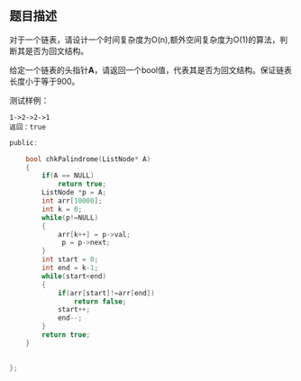 ## 题目描述

 

  对于一个链表，请设计一个时间复杂度为O(n),额外空间复杂度为O(1)的算法，判断其是否为回文结构。 

  给定一个链表的头指针**A**，请返回一个bool值，代表其是否为回文结构。保证链表长度小于等于900。 

  测试样例： 

```
1->2->2->1
返回：true
```

```c
public:

    bool chkPalindrome(ListNode* A) 
    {
        if(A == NULL)
            return true;
        ListNode *p = A;
        int arr[10000];
        int k = 0;
        while(p!=NULL)
        {
            arr[k++] = p->val;
             p = p->next;
        }
        int start = 0;
        int end = k-1;
        while(start<end)
        {
            if(arr[start]!=arr[end])
                return false;
            start++;
            end--;
        }
        return true;
    }

    
};
```

